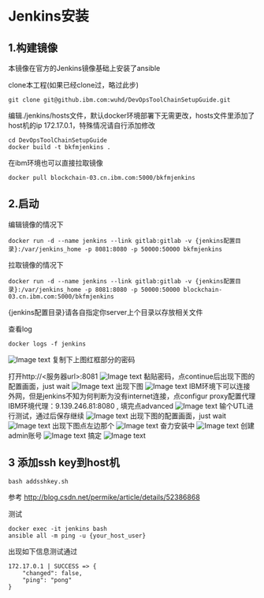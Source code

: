 # Jenkins安装

##  1.构建镜像
本镜像在官方的Jenkins镜像基础上安装了ansible<br>

clone本工程(如果已经clone过，略过此步)
<pre><code>git clone git@github.ibm.com:wuhd/DevOpsToolChainSetupGuide.git
</code></pre>

编辑./jenkins/hosts文件，默认docker环境部署下无需更改，hosts文件里添加了host机的ip 172.17.0.1，特殊情况请自行添加修改
<pre><code>cd DevOpsToolChainSetupGuide
docker build -t bkfmjenkins .
</code></pre>

在ibm环境也可以直接拉取镜像
<pre><code>docker pull blockchain-03.cn.ibm.com:5000/bkfmjenkins
</code></pre>

##  2.启动
编辑镜像的情况下
<pre><code>docker run -d --name jenkins --link gitlab:gitlab -v {jenkins配置目录}:/var/jenkins_home -p 8081:8080 -p 50000:50000 bkfmjenkins
</code></pre>

拉取镜像的情况下
<pre><code>docker run -d --name jenkins --link gitlab:gitlab -v {jenkins配置目录}:/var/jenkins_home -p 8081:8080 -p 50000:50000 blockchain-03.cn.ibm.com:5000/bkfmjenkins
</code></pre>
{jenkins配置目录}请各自指定你server上个目录以存放相关文件<br>

查看log
<pre><code>docker logs -f jenkins
</code></pre>

![Image text](https://raw.githubusercontent.com/k19810703/myimages/master/jenkins0.png)
复制下上图红框部分的密码

打开http://<服务器url>:8081
![Image text](https://raw.githubusercontent.com/k19810703/myimages/master/jenkins1.png)
黏贴密码，点continue后出现下图的配置画面，just wait
![Image text](https://raw.githubusercontent.com/k19810703/myimages/master/jenkins2.png)
出现下图
![Image text](https://raw.githubusercontent.com/k19810703/myimages/master/jenkins3.png)
IBM环境下可以连接外网，但是jenkins不知为何判断为没有internet连接，点configur proxy配置代理<br>
IBM环境代理：9.139.246.81:8080 , 填完点advanced
![Image text](https://raw.githubusercontent.com/k19810703/myimages/master/jenkins4.png)
输个UTL进行测试，通过后保存继续
![Image text](https://raw.githubusercontent.com/k19810703/myimages/master/jenkins5.png)
出现下图的配置画面，just wait
![Image text](https://raw.githubusercontent.com/k19810703/myimages/master/jenkins6.png)
出现下图点左边那个
![Image text](https://raw.githubusercontent.com/k19810703/myimages/master/jenkins7.png)
奋力安装中
![Image text](https://raw.githubusercontent.com/k19810703/myimages/master/jenkins8.png)
创建admin账号
![Image text](https://raw.githubusercontent.com/k19810703/myimages/master/jenkins9.png)
搞定
![Image text](https://raw.githubusercontent.com/k19810703/myimages/master/jenkins10.png)

##  3 添加ssh key到host机
<pre><code>bash addsshkey.sh
</code></pre>
参考
http://blog.csdn.net/permike/article/details/52386868

测试
<pre><code>docker exec -it jenkins bash
ansible all -m ping -u {your_host_user} 
</code></pre>
出现如下信息测试通过
<pre><code>172.17.0.1 | SUCCESS => {
    "changed": false, 
    "ping": "pong"
}
</code></pre>
